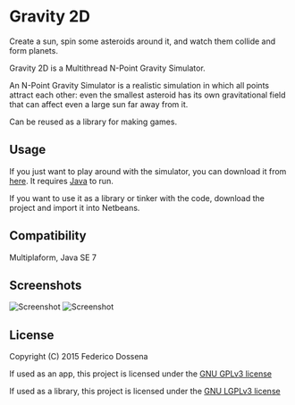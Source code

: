 # Gravity 2D
Create a sun, spin some asteroids around it, and watch them collide and form planets.

Gravity 2D is a Multithread N-Point Gravity Simulator.

An N-Point Gravity Simulator is a realistic simulation in which all points attract each other: even the smallest asteroid has its own gravitational field that can affect even a large sun far away from it.

Can be reused as a library for making games. 

## Usage
If you just want to play around with the simulator, you can download it from [here](http://adolfintel.com/?p=gravity2d/index.frag). It requires [Java](http://java.com) to run.

If you want to use it as a library or tinker with the code, download the project and import it into Netbeans.

## Compatibility
Multiplaform, Java SE 7

## Screenshots
![Screenshot](http://adolfintel.com/gravity2d/pc1.png)
![Screenshot](http://adolfintel.com/gravity2d/pc2.png)

## License
Copyright (C) 2015 Federico Dossena

If used as an app, this project is licensed under the [GNU GPLv3 license](http://www.gnu.org/licenses/)

If used as a library, this project is licensed under the [GNU LGPLv3 license](http://www.gnu.org/licenses/lgpl)
